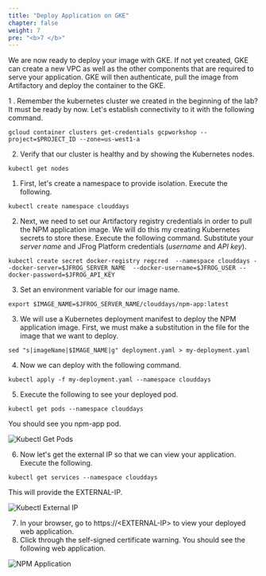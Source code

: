 ```yaml
---
title: "Deploy Application on GKE"
chapter: false
weight: 7
pre: "<b>7 </b>"
---
```


We are now ready to deploy your image with GKE. If not yet created, GKE can create a new VPC as well as the other components that are required to serve your application. GKE will then authenticate, pull the image from Artifactory and deploy the container to the GKE.

1 . Remember the kubernetes cluster we created in the beginning of the lab? It must be ready by now. Let's establish connectivity to it with the following command.

```
gcloud container clusters get-credentials gcpworkshop --project=$PROJECT_ID --zone=us-west1-a
```

2. Verify that our cluster is healthy and by showing the Kubernetes nodes.

```
kubectl get nodes
```

1. First, let's create a namespace to provide isolation. Execute the following.

``
kubectl create namespace clouddays
``

2. Next, we need to set our Artifactory registry credentials in order to pull the NPM application image. We will do this my creating Kubernetes secrets to store these. Execute the following command. Substitute your _server name_ and JFrog Platform credentials (_username_ and _API key_).

``
kubectl create secret docker-registry regcred 
    --namespace clouddays
    --docker-server=$JFROG_SERVER_NAME 
    --docker-username=$JFROG_USER
    --docker-password=$JFROG_API_KEY
``

3. Set an environment variable for our image name.

``
export $IMAGE_NAME=$JFROG_SERVER_NAME/clouddays/npm-app:latest
``

3. We will use a Kubernetes deployment manifest to deploy the NPM application image. First, we must make a substitution in the file for the image that we want to deploy.

``
sed "s|imageName|$IMAGE_NAME|g" deployment.yaml > my-deployment.yaml
``

4. Now we can deploy with the following command.

``
kubectl apply -f my-deployment.yaml --namespace clouddays
``

5. Execute the following to see your deployed pod.

``
kubectl get pods --namespace clouddays
``

You should see you npm-app pod.

![Kubectl Get Pods](/images/kubectl-get-pods.png)

6. Now let's get the external IP so that we can view your application. Execute the following.

``
kubectl get services --namespace clouddays
``

This will provide the EXTERNAL-IP.

![Kubectl External IP](/images/kubectl-external-ip.png)

7. In your browser, go to https://\<EXTERNAL-IP\> to view your deployed web application. 
8. Click through the self-signed certificate warning. You should see the following web application.

![NPM Application](/images/npm-app.png)
